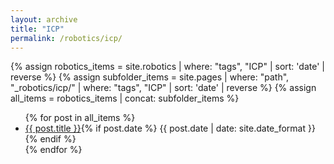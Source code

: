 ```yaml
---
layout: archive
title: "ICP"
permalink: /robotics/icp/
---
```


{% assign robotics_items = site.robotics | where: "tags", "ICP" | sort: 'date' | reverse %}
{% assign subfolder_items = site.pages | where: "path", "_robotics/icp/" | where: "tags", "ICP" | sort: 'date' | reverse %}
{% assign all_items = robotics_items | concat: subfolder_items %}

<ul>
  {% for post in all_items %}
    <li><a href="{{ post.url }}">{{ post.title }}</a>{% if post.date %} <span>{{ post.date | date: site.date_format }}</span>{% endif %}</li>
  {% endfor %}
</ul>